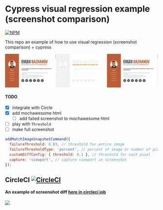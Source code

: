 # Cypress visual regression example (screenshot comparison)

[![NPM][npm-icon]][npm-url]

This repo an example of how to use visual regression (screenshot comparison) + cypress

![diff-example.png](diff-example.png)

#### TODO
- [x] integrate with Circle
- [x] add mochawesome html
    - [ ] add failed screenshot to mochawesome html
- [ ] play with `Threshold`
- [ ] make full screenshot
```javascript
addMatchImageSnapshotCommand({
  failureThreshold: 0.03, // threshold for entire image
  failureThresholdType: 'percent', // percent of image or number of pixels
  customDiffConfig: { threshold: 0.1 }, // threshold for each pixel
  capture: 'viewport', // capture viewport in screenshot
});
```

## CircleCI [![CircleCI](https://circleci.com/gh/Ebazhanov/cypress-visual-regression-example.svg?style=svg)](https://circleci.com/gh/Ebazhanov/cypress-visual-regression-example)
#### An example of screenshot diff [here in circleci job](https://20-248710227-gh.circle-artifacts.com/0/cypress/snapshots/failed.test.js/__diff_output__/Visual%20regression%20tests%20--%20should.diff.png)

<img src="https://monosnap.com/image/d9HHOwwOPESPmnhhz8XMNQtcXHV1fe"/>

[npm-icon]: https://nodei.co/npm/cypress-image-snapshot.svg?downloads=true
[npm-url]: https://www.npmjs.com/package/cypress-image-snapshot
